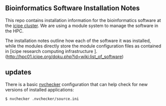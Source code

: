 ## Bioinformatics Software Installation Notes

This repo contains installation information for the bioinformatics software at the [icipe cluster](hpc01.icipe.org). We are using a module system to manage the software in the HPC. 

The installation notes outline how each of the software it was installed, while the modules directly store the module configuration files as contained in [icipe research computing infrastructure ]. (http://hpc01.icipe.org/doku.php?id=wiki:list_of_software) 

## updates
There is a basic [nvchecker](https://github.com/lilydjwg/nvchecker) configuration that can help check for new versions of installed applications:

`$ nvchecker .nvchecker/source.ini`
